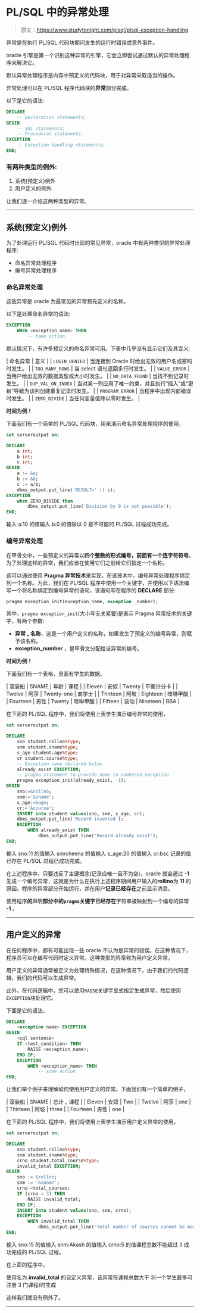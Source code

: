 # PL/SQL 中的异常处理

> 原文：<https://www.studytonight.com/plsql/plsql-exception-handling>

异常是在执行 PL/SQL 代码块期间发生的运行时错误或意外事件。

oracle 引擎是第一个识别这种异常的引擎，它会立即尝试通过默认的异常处理程序来解决它。

默认异常处理程序是内存中预定义的代码块，用于对异常采取适当的操作。

异常处理可以在 PL/SQL 程序代码块的**异常**部分完成。

以下是它的语法:

```sql
DECLARE
	-- Declaration statements;
BEGIN
	-- SQL statements;
	-- Procedural statements;
EXCEPTION
	-- Exception handling statements;
END;
```

### 有两种类型的例外:

1.  系统(预定义)例外
2.  用户定义的例外

让我们逐一介绍这两种类型的异常。

* * *

## 系统(预定义)例外

为了处理运行 PL/SQL 代码时出现的常见异常，oracle 中有两种类型的异常处理程序:

*   命名异常处理程序
*   编号异常处理程序

### 命名异常处理

这些异常是 oracle 为最常见的异常预先定义的名称。

以下是处理命名异常的语法:

```sql
EXCEPTION
	WHEN <exception_name> THEN
		-- take action 
```

默认情况下，有许多预定义的命名异常可用。下表中几乎没有显示它们及其含义:

| 命名异常 | 意义 |
| `LOGIN_DENIED` | 当连接到 Oracle 时给出无效的用户名或密码时发生。 |
| `TOO_MANY_ROWS` | 当 select 语句返回多行时发生。 |
| `VALUE_ERROR` | 当用户给出无效的数据类型或大小时发生。 |
| `NO_DATA_FOUND` | 当找不到记录时发生。 |
| `DUP_VAL_ON_INDEX` | 当对某一列应用了唯一约束，并且执行“插入”或“更新”导致为该列创建重复记录时发生。 |
| `PROGRAM_ERROR` | 当程序中出现内部错误时发生。 |
| `ZERO_DIVIDE` | 当任何变量值除以零时发生。 |

**时间为例！**

下面我们有一个简单的 PL/SQL 代码块，用来演示命名异常处理程序的使用，

```sql
set serveroutput on;

DECLARE
	a int;
	b int;
	c int;
BEGIN
	a := &a;
	b := &b;
	c := a/b;
	dbms_output.put_line('RESULT=' || c);
EXCEPTION
	when ZERO_DIVIDE then
		dbms_output.put_line('Division by 0 is not possible');
END;
```

输入 a:10 的值输入 b:0 的值除以 0 是不可能的 PL/SQL 过程成功完成。

### 编号异常处理

在甲骨文中，一些预定义的异常以**四个整数的形式编号，前面有一个连字符符号**。为了处理这样的异常，我们应该在使用它们之前给它们指定一个名称。

这可以通过使用 **Pragma 异常技术**来实现，在该技术中，编号异常处理程序绑定到一个名称。为此，我们在 PL/SQL 程序中使用一个关键字，并使用以下语法编写一个将名称绑定到编号异常的语句，该语句写在程序的 **DECLARE** 部分:

```sql
pragma exception_init(exception_name, exception _number);
```

其中，`pragma exception_init`(大小写无关紧要)是表示 Pragma 异常技术的关键字，有两个参数:

*   **异常 _ 名称**，这是一个用户定义的名称，如果发生了预定义的编号异常，则赋予该名称。
*   **exception_number** ，是甲骨文分配给该异常的编号。

**时间为例！**

下面我们有一个表格，里面有学生的数据。

| 滚装船 | SNAME | 年龄 | 课程 |
| Eleven | 安奴 | Twenty | 平衡计分卡 |
| Twelve | 阿莎 | Twenty-one | 商学士 |
| Thirteen | 阿坡 | Eighteen | 喹啉甲酸 |
| Fourteen | 男性 | Twenty | 喹啉甲酸 |
| Fifteen | 波动 | Nineteen | BBA |

在下面的 PL/SQL 程序中，我们将使用上表学生演示编号异常的使用，

```sql
set serveroutput on;

DECLARE
	sno student.rollno%type;
	snm student.sname%type;
	s_age student.age%type;
	cr student.course%type;
	-- Exception name declared below
	already_exist EXCEPTION;
	-- pragma statement to provide name to numbered exception
	pragma exception_init(already_exist, -1);
BEGIN
	sno:=&rollno;
	snm:='&sname';
	s_age:=&age;
	cr:='&course';
	INSERT into student values(sno, snm, s_age, cr);
	dbms_output.put_line('Record inserted');
	EXCEPTION
		WHEN already_exist THEN
			dbms_output.put_line('Record already exist');
END;
```

输入 sno:11 的值输入 snm:heena 的值输入 s_age:20 的值输入 cr:bsc 记录的值已存在 PL/SQL 过程已成功完成。

在上述程序中，只要违反了主键概念(记录应唯一且不为空)，oracle 就会通过 **-1** 生成一个编号异常，这就是为什么在执行上述程序期间用户输入的**rollino**为 **11** 的原因。程序的异常部分开始运行，并在用户**记录已经存在**之前显示消息。

使用程序**的**声明**部分中的`pragma`关键字已经存在**字符串被映射到一个编号的异常 **-1** 。

* * *

## 用户定义的异常

在任何程序中，都有可能出现一些 oracle 不认为是异常的错误。在这种情况下，程序员可以在编写代码时定义异常。这种类型的异常称为用户定义异常。

用户定义的异常通常被定义为处理特殊情况，在这种情况下，由于我们的代码逻辑，我们的代码可以生成异常。

此外，在代码逻辑中，您可以使用`RAISE`关键字显式指定生成异常，然后使用`EXCEPTION`块处理它。

下面是它的语法，

```sql
DECLARE
	<exception name> EXCEPTION
BEGIN
	<sql sentence>
	If <test_condition> THEN 
		RAISE <exception_name>;
	END IF;
	EXCEPTION
		WHEN <exception_name> THEN
			-- some action
END;
```

让我们举个例子来理解如何使用用户定义的异常。下面我们有一个简单的例子，

| 滚装船 | SNAME | 总计 _ 课程 |
| Eleven | 安奴 | Two |
| Twelve | 阿莎 | one |
| Thirteen | 阿坡 | three |
| Fourteen | 男性 | one |

在下面的 PL/SQL 程序中，我们将使用上表学生演示用户定义异常的使用，

```sql
set serveroutput on;

DECLARE
	sno student.rollno%type;
	snm student.sname%type;
	crno student.total_course%type;
	invalid_total EXCEPTION;
BEGIN
	sno := &rollno;
	snm := '&sname';
	crno:=total_courses;
	IF (crno > 3) THEN 
		RAISE invalid_total;
	END IF;
	INSERT into student values(sno, snm, crno);
	EXCEPTION
		WHEN invalid_total THEN
			dbms_output.put_line('Total number of courses cannot be more than 3');
END;
```

输入 sno:15 的值输入 snm:Akash 的值输入 crno:5 的值课程总数不能超过 3 成功完成的 PL/SQL 过程。

在上面的程序中，

使用名为 **invalid_total** 的自定义异常，该异常在课程总数大于 3(一个学生最多可注册 3 门课程)时生成

这样我们就没有例外了。

* * *